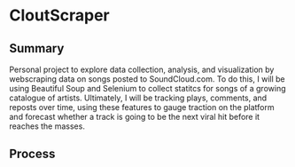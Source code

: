 # CloutScraper

## Summary
Personal project to explore data collection, analysis, and visualization by webscraping data on songs posted to SoundCloud.com. To do this, I will be using Beautiful Soup and Selenium to collect statitcs for songs of a growing catalogue of artists. Ultimately, I will be tracking plays, comments, and reposts over time, using these features to gauge traction on the platform and forecast whether a track is going to be the next viral hit before it reaches the masses.

## Process
